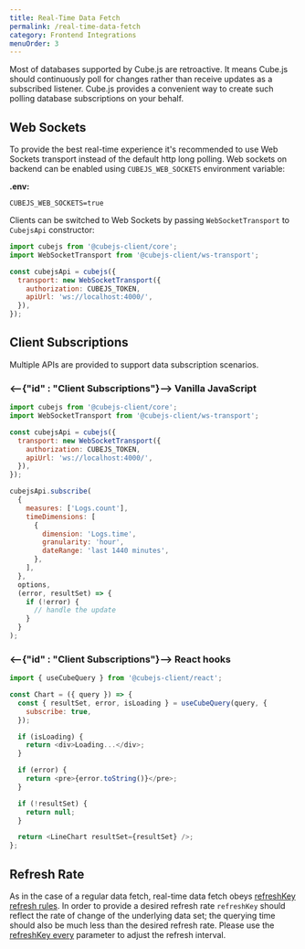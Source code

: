 ```yaml
---
title: Real-Time Data Fetch
permalink: /real-time-data-fetch
category: Frontend Integrations
menuOrder: 3
---
```


Most of databases supported by Cube.js are retroactive. It means Cube.js should
continuously poll for changes rather than receive updates as a subscribed
listener. Cube.js provides a convenient way to create such polling database
subscriptions on your behalf.

## Web Sockets

To provide the best real-time experience it's recommended to use Web Sockets
transport instead of the default http long polling. Web sockets on backend can be
enabled using `CUBEJS_WEB_SOCKETS` environment variable:

**.env:**

```dotenv
CUBEJS_WEB_SOCKETS=true
```

Clients can be switched to Web Sockets by passing `WebSocketTransport` to
`CubejsApi` constructor:

```javascript
import cubejs from '@cubejs-client/core';
import WebSocketTransport from '@cubejs-client/ws-transport';

const cubejsApi = cubejs({
  transport: new WebSocketTransport({
    authorization: CUBEJS_TOKEN,
    apiUrl: 'ws://localhost:4000/',
  }),
});
```

## Client Subscriptions

Multiple APIs are provided to support data subscription scenarios.

### <--{"id" : "Client Subscriptions"}-->  Vanilla JavaScript

```javascript
import cubejs from '@cubejs-client/core';
import WebSocketTransport from '@cubejs-client/ws-transport';

const cubejsApi = cubejs({
  transport: new WebSocketTransport({
    authorization: CUBEJS_TOKEN,
    apiUrl: 'ws://localhost:4000/',
  }),
});

cubejsApi.subscribe(
  {
    measures: ['Logs.count'],
    timeDimensions: [
      {
        dimension: 'Logs.time',
        granularity: 'hour',
        dateRange: 'last 1440 minutes',
      },
    ],
  },
  options,
  (error, resultSet) => {
    if (!error) {
      // handle the update
    }
  }
);
```

### <--{"id" : "Client Subscriptions"}-->  React hooks

```javascript
import { useCubeQuery } from '@cubejs-client/react';

const Chart = ({ query }) => {
  const { resultSet, error, isLoading } = useCubeQuery(query, {
    subscribe: true,
  });

  if (isLoading) {
    return <div>Loading...</div>;
  }

  if (error) {
    return <pre>{error.toString()}</pre>;
  }

  if (!resultSet) {
    return null;
  }

  return <LineChart resultSet={resultSet} />;
};
```

## Refresh Rate

As in the case of a regular data fetch, real-time data fetch obeys
[refreshKey refresh rules](caching#refresh-keys). In order to provide a desired
refresh rate `refreshKey` should reflect the rate of change of the underlying data set; the
querying time should also be much less than the desired refresh rate.
Please use the [refreshKey every](/schema/reference/cube#refresh-key)
parameter to adjust the refresh interval.
